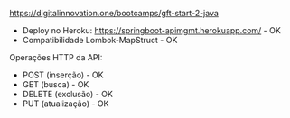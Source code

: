 https://digitalinnovation.one/bootcamps/gft-start-2-java

* Deploy no Heroku: https://springboot-apimgmt.herokuapp.com/ - OK
* Compatibilidade Lombok-MapStruct - OK

Operações HTTP da API:
* POST (inserção) - OK
* GET (busca) - OK
* DELETE (exclusão) - OK
* PUT (atualização) - OK
